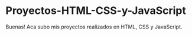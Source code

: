 # Proyectos-HTML-CSS-y-JavaScript
Buenas! Aca subo mis proyectos realizados en HTML, CSS y JavaScript.
